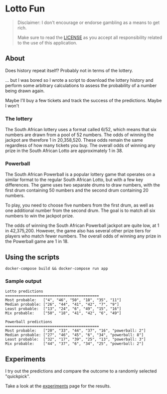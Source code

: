 # Lotto Fun

> Disclaimer:  I don't encourage or endorse gambling as a means to get rich.
> 
> Make sure to read the [LICENSE](./LICENSE) as you accept all responsibility related to the use of this application.

## About

Does history repeat itself?  Probably not in terms of the lottery.

...  but I was bored so I wrote a script to download the lottery history and perform some arbitrary calculations to assess the probability of a number being drawn again.

Maybe I'll buy a few tickets and track the success of the predictions.  Maybe I won't

### The lottery

The South African lottery uses a format called 6/52, which means that six numbers are drawn from a pool of 52 numbers.  The odds of winning the jackpot are therefore 1 in 20,358,520.  These odds remain the same regardless of how many tickets you buy.  The overall odds of winning any prize in the South African Lotto are approximately 1 in 38.

### Powerball

The South African Powerball is a popular lottery game that operates on a similar format to the regular South African Lotto, but with a few key differences.  The game uses two separate drums to draw numbers, with the first drum containing 50 numbers and the second drum containing 20 numbers.

To play, you need to choose five numbers from the first drum, as well as one additional number from the second drum.  The goal is to match all six numbers to win the jackpot prize.

The odds of winning the South African Powerball jackpot are quite low, at 1 in 42,375,200.  However, the game also has several other prize tiers for players who match fewer numbers.  The overall odds of winning any prize in the Powerball game are 1 in 18.

## Using the scripts

```shell
docker-compose build && docker-compose run app
```

### Sample output

```
Lotto predictions
==========================================
Most probable:   ["4", "46", "50", "18", "35", "11"]
Median probable: ["26", "44", "41", "42", "7", "9"]
Least probable:  ["13", "24", "6", "49", "15", "16"]
Mix probable:    ["50", "18", "41", "42", "6", "49"]

Powerball predictions
==========================================
Most probable:   ["20", "33", "44", "37", "16", "powerball: 2"]
Median probable: ["27", "46", "45", "6", "34", "powerball: 8"]
Least probable:  ["32", "17", "39", "25", "13", "powerball: 3"]
Mix probable:    ["44", "37", "6", "34", "25", "powerball: 2"]
```

## Experiments

I try out the predictions and compare the outcome to a randomly selected "quickpick".

Take a look at the [experiments](docs/experiments.md) page for the results.
